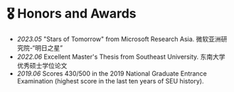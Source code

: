 # 🎖 Honors and Awards
- *2023.05* "Stars of Tomorrow" from Microsoft Research Asia. 微软亚洲研究院-“明日之星”
- *2022.06* Excellent Master's Thesis from Southeast University. 东南大学优秀硕士学位论文
- *2019.06* Scores 430/500 in the 2019 National Graduate Entrance Examination (highest score in the last ten years of SEU history).

